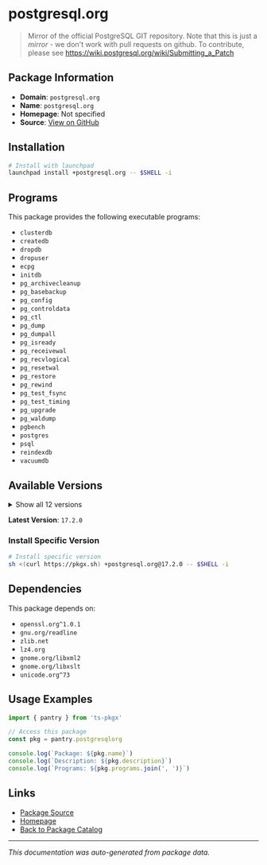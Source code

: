 # postgresql.org

> Mirror of the official PostgreSQL GIT repository. Note that this is just a *mirror* - we don't work with pull requests on github. To contribute, please see https://wiki.postgresql.org/wiki/Submitting_a_Patch

## Package Information

- **Domain**: `postgresql.org`
- **Name**: `postgresql.org`
- **Homepage**: Not specified
- **Source**: [View on GitHub](https://github.com/pkgxdev/pantry/tree/main/projects/postgresql.org/package.yml)

## Installation

```bash
# Install with launchpad
launchpad install +postgresql.org -- $SHELL -i
```

## Programs

This package provides the following executable programs:

- `clusterdb`
- `createdb`
- `dropdb`
- `dropuser`
- `ecpg`
- `initdb`
- `pg_archivecleanup`
- `pg_basebackup`
- `pg_config`
- `pg_controldata`
- `pg_ctl`
- `pg_dump`
- `pg_dumpall`
- `pg_isready`
- `pg_receivewal`
- `pg_recvlogical`
- `pg_resetwal`
- `pg_restore`
- `pg_rewind`
- `pg_test_fsync`
- `pg_test_timing`
- `pg_upgrade`
- `pg_waldump`
- `pgbench`
- `postgres`
- `psql`
- `reindexdb`
- `vacuumdb`

## Available Versions

<details>
<summary>Show all 12 versions</summary>

- `17.2.0`, `17.0.0`, `16.1.0`, `16.0.0`, `15.2.0`
- `14.7.0`, `13.12.0`, `13.11.0`, `13.9.0`, `13.1.0`
- `12.14.0`, `11.19.0`

</details>

**Latest Version**: `17.2.0`

### Install Specific Version

```bash
# Install specific version
sh <(curl https://pkgx.sh) +postgresql.org@17.2.0 -- $SHELL -i
```

## Dependencies

This package depends on:

- `openssl.org^1.0.1`
- `gnu.org/readline`
- `zlib.net`
- `lz4.org`
- `gnome.org/libxml2`
- `gnome.org/libxslt`
- `unicode.org^73`

## Usage Examples

```typescript
import { pantry } from 'ts-pkgx'

// Access this package
const pkg = pantry.postgresqlorg

console.log(`Package: ${pkg.name}`)
console.log(`Description: ${pkg.description}`)
console.log(`Programs: ${pkg.programs.join(', ')}`)
```

## Links

- [Package Source](https://github.com/pkgxdev/pantry/tree/main/projects/postgresql.org/package.yml)
- [Homepage](#)
- [Back to Package Catalog](../package-catalog.md)

---

*This documentation was auto-generated from package data.*
